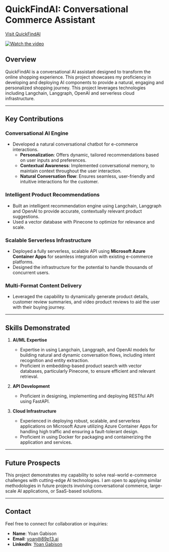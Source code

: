 # QuickFindAI: Conversational Commerce Assistant

[Visit QuickFindAI](https://www.quickfindai.com)

[![Watch the video](https://img.youtube.com/vi/eoKGHdjERd8/0.jpg)](https://youtu.be/eoKGHdjERd8)

## Overview

QuickFindAI is a conversational AI assistant designed to transform the online shopping experience. This project showcases my proficiency in developing and deploying AI components to provide a natural, engaging and personalized shopping journey. This project leverages technologies including Langchain, Langgraph, OpenAI and serverless cloud infrastructure.

---

## Key Contributions

### Conversational AI Engine

- Developed a natural conversational chatbot for e-commerce interactions.
    - **Personalization**: Offers dynamic, tailored recommendations based on user inputs and preferences.
    - **Contextual Awareness**: Implemented conversational memory, to maintain context throughout the user interaction.
    - **Natural Conversation flow**: Ensures seamless, user-friendly and intuitive interactions for the customer.

### Intelligent Product Recommendations

- Built an intelligent recommendation engine using Langchain, Langgraph and OpenAI to provide accurate, contextually relevant product suggestions.
- Used a vector database with Pinecone to optimize for relevance and scale.

### Scalable Serverless Infrastructure

- Deployed a fully serverless, scalable API using **Microsoft Azure Container Apps** for seamless integration with existing e-commerce platforms.
- Designed the infrastructure for the potential to handle thousands of concurrent users.

### Multi-Format Content Delivery

- Leveraged the capability to dynamically generate product details, customer review summaries, and video product reviews to aid the user with their buying journey.

---

## Skills Demonstrated

1.  **AI/ML Expertise**
    *   Expertise in using Langchain, Langgraph, and OpenAI models for building natural and dynamic conversation flows, including intent recognition and entity extraction.
    *   Proficient in embedding-based product search with vector databases, particularly Pinecone, to ensure efficient and relevant retrieval.

2.  **API Development**
    *   Proficient in designing, implementing and deploying RESTful API using FastAPI.

3.  **Cloud Infrastructure**
    *   Experienced in deploying robust, scalable, and serverless applications on Microsoft Azure utilizing Azure Container Apps for handling high traffic and ensuring a fault-tolerant design.
    *  Proficient in using Docker for packaging and containerizing the application and services.

---

## Future Prospects

This project demonstrates my capability to solve real-world e-commerce challenges with cutting-edge AI technologies. I am open to applying similar methodologies in future projects involving conversational commerce, large-scale AI applications, or SaaS-based solutions.

---

## Contact

Feel free to connect for collaboration or inquiries:
- **Name**: Yoan Gabison  
- **Email**: [yoan@89p13.ai](mailto:yoan@89p13.ai)  
- **LinkedIn**: [Yoan Gabison](https://linkedin.com/in/yoangabison)

